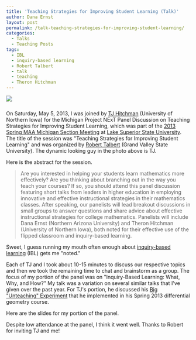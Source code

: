 ```yaml
---
title: 'Teaching Strategies for Improving Student Learning (Talk)'
author: Dana Ernst
layout: post
permalink: /talk-teaching-strategies-for-improving-student-learning/
categories:
  - Talks
  - Teaching Posts
tags:
  - IBL
  - inquiry-based learning
  - Robert Talbert
  - talk
  - teaching
  - Theron Hitchman
---
```


<div><img src="{{ site.baseurl }}/images/2013/05/13-1.jpg" class="img-responsive" img style="margin-bottom: 10px" /></div>

On Saturday, May 5, 2013, I was joined by [TJ Hitchman](http://www.uni.edu/theron/) (University of Northern Iowa) for the Michigan Project NExT Panel Discussion on Teaching Strategies for Improving Student Learning, which was part of the [2013 Spring MAA Michigan Section Meeting](https://sites.google.com/site/2013michiganmaa/home) at [Lake Superior State University](http://www.lssu.edu). The title of the session was "Teaching Strategies for Improving Student Learning" and was organized by [Robert Talbert](http://rtalbert.org) (Grand Valley State University). The dynamic looking guy in the photo above is TJ.

Here is the abstract for the session.

> Are you interested in helping your students learn mathematics more effectively? Are you thinking about branching out in the way you teach your courses? If so, you should attend this panel discussion featuring short talks from leaders in higher education in employing innovative and effective instructional strategies in their mathematics classes. After speaking, our panelists will lead breakout discussions in small groups to answer questions and share advice about effective instructional strategies for college mathematics. Panelists will include Dana Ernst (Northern Arizona University) and Theron Hitchman (University of Northern Iowa), both noted for their effective use of the flipped classroom and inquiry-based learning.

Sweet, I guess running my mouth often enough about [inquiry-based learning](http://maamathedmatters.blogspot.com/2013/05/what-heck-is-ibl.html) (IBL) gets me "noted."

Each of TJ and I took about 10-15 minutes to discuss our respective topics and then we took the remaining time to chat and brainstorm as a group. The focus of my portion of the panel was on "Inquiry-Based Learning: What, Why, and How?" My talk was a variation on several similar talks that I've given over the past year. For TJ's portion, he discussed his [Big "Unteaching" Experiment](http://theronhitchman.wordpress.com/2013/02/18/the-big-unteaching-experiment-first-major-report/) that he implemented in his Spring 2013 differential geometry course.

Here are the slides for my portion of the panel.

<div>
<script async class="speakerdeck-embed" data-id="2ece8c3097d70130f4531ea1d73b6e6a" data-ratio="1.33333333333333" src="//speakerdeck.com/assets/embed.js"></script>
</div>

Despite low attendance at the panel, I think it went well. Thanks to Robert for inviting TJ and me!
